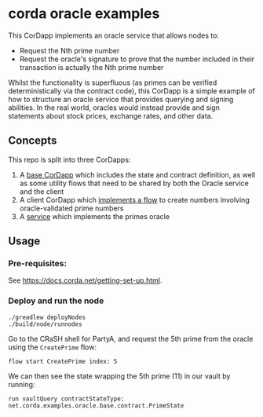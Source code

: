# corda oracle examples

This CorDapp implements an oracle service that allows nodes to:

* Request the Nth prime number
* Request the oracle's signature to prove that the number included in their transaction is actually the Nth prime
  number

Whilst the functionality is superfluous (as primes can be verified deterministically via the contract code), this
CorDapp is a simple example of how to structure an oracle service that provides querying and signing abilities. In the
real world, oracles would instead provide and sign statements about stock prices, exchange rates, and other data.



## Concepts

This repo is split into three CorDapps:

1. A [base CorDapp](https://github.com/corda/samples-kotlin/tree/master/feature-specific-cordapps/oracle-primenumber/base-kotlin/src/main/kotlin/net/corda/examples/oracle/base/flow) which includes the state and contract definition, as well as some utility flows that need to be
   shared by both the Oracle service and the client
2. A client CorDapp which [implements a flow](https://github.com/corda/samples-kotlin/blob/master/feature-specific-cordapps/oracle-primenumber/client-kotlin/src/main/kotlin/net/corda/examples/oracle/client/flow/CreatePrime.kt) to create numbers involving oracle-validated prime numbers
3. A [service](https://github.com/corda/samples-kotlin/tree/master/feature-specific-cordapps/oracle-primenumber/service-kotlin/src/main/kotlin/net/corda/examples/oracle/service) which implements the primes oracle


## Usage


### Pre-requisites:

See https://docs.corda.net/getting-set-up.html.


### Deploy and run the node
```
./greadlew deployNodes
./build/node/runnodes
```

Go to the CRaSH shell for PartyA, and request the 5th prime from the oracle using the `CreatePrime` flow:

    flow start CreatePrime index: 5

We can then see the state wrapping the 5th prime (11) in our vault by running:

    run vaultQuery contractStateType: net.corda.examples.oracle.base.contract.PrimeState

